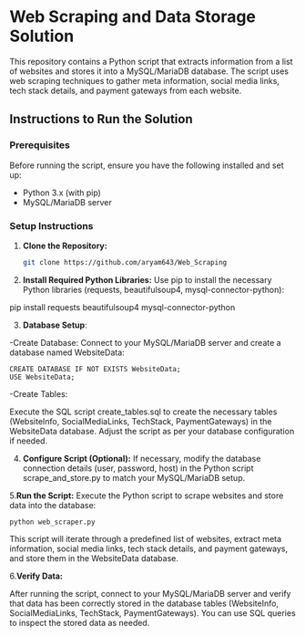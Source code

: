 # Web Scraping and Data Storage Solution

This repository contains a Python script that extracts information from a list of websites and stores it into a MySQL/MariaDB database. The script uses web scraping techniques to gather meta information, social media links, tech stack details, and payment gateways from each website.

## Instructions to Run the Solution

### Prerequisites

Before running the script, ensure you have the following installed and set up:

- Python 3.x (with pip)
- MySQL/MariaDB server

### Setup Instructions

1. **Clone the Repository:**

   ```bash
   git clone https://github.com/aryam643/Web_Scraping
2. **Install Required Python Libraries:**
Use pip to install the necessary Python libraries (requests, beautifulsoup4, mysql-connector-python):
  
  pip install requests beautifulsoup4 mysql-connector-python

3. **Database Setup**:

-Create Database:
Connect to your MySQL/MariaDB server and create a database named WebsiteData:
```
CREATE DATABASE IF NOT EXISTS WebsiteData;
USE WebsiteData;
```

-Create Tables:

Execute the SQL script create_tables.sql to create the necessary tables (WebsiteInfo, SocialMediaLinks, TechStack, PaymentGateways) in the WebsiteData database. Adjust the script as per your database configuration if needed.

4. **Configure Script (Optional):**
If necessary, modify the database connection details (user, password, host) in the Python script scrape_and_store.py to match your MySQL/MariaDB setup.

5.**Run the Script:**
Execute the Python script to scrape websites and store data into the database:
```
python web_scraper.py
```
This script will iterate through a predefined list of websites, extract meta information, social media links, tech stack details, and payment gateways, and store them in the WebsiteData database.

6.**Verify Data:**

After running the script, connect to your MySQL/MariaDB server and verify that data has been correctly stored in the database tables (WebsiteInfo, SocialMediaLinks, TechStack, PaymentGateways). You can use SQL queries to inspect the stored data as needed.
